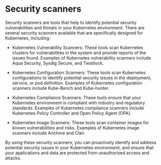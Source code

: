 # Security scanners
Security scanners are tools that help to identify potential security vulnerabilities and threats in your Kubernetes environment. There are several security scanners available that are specifically designed for Kubernetes, including:

* Kubernetes Vulnerability Scanners: These tools scan Kubernetes clusters for vulnerabilities in the system and provide reports of the issues found. Examples of Kubernetes vulnerability scanners include Aqua Security, Sysdig Secure, and Twistlock.

* Kubernetes Configuration Scanners: These tools scan Kubernetes configurations to identify potential security issues in the deployment, service, or pod definition. Examples of Kubernetes configuration scanners include Kube-Bench and Kube-hunter.

* Kubernetes Compliance Scanners: These tools ensure that your Kubernetes environment is compliant with industry and regulatory standards. Examples of Kubernetes compliance scanners include Kubernetes Policy Controller and Open Policy Agent (OPA).

* Kubernetes Image Scanners: These tools scan container images for known vulnerabilities and risks. Examples of Kubernetes image scanners include Anchore and Clair.

By using these security scanners, you can proactively identify and address potential security issues in your Kubernetes environment, and ensure that your applications and data are protected from unauthorized access and attacks.